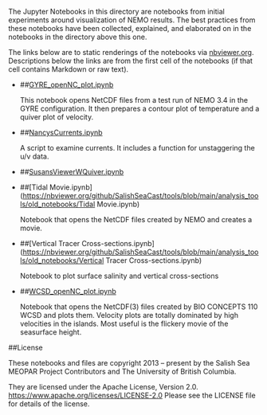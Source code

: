 The Jupyter Notebooks in this directory are notebooks from
initial experiments around visualization of NEMO results.
The best practices from these notebooks have been collected,
explained,
and elaborated on in the notebooks in the directory above this one.

The links below are to static renderings of the notebooks via
[nbviewer.org](https://nbviewer.org/).
Descriptions below the links are from the first cell of the notebooks
(if that cell contains Markdown or raw text).

* ##[GYRE_openNC_plot.ipynb](https://nbviewer.org/github/SalishSeaCast/tools/blob/main/analysis_tools/old_notebooks/GYRE_openNC_plot.ipynb)

    This notebook opens NetCDF files from a test run of NEMO 3.4 in the GYRE configuration.  It then prepares a contour plot of temperature and a quiver plot of velocity.

* ##[NancysCurrents.ipynb](https://nbviewer.org/github/SalishSeaCast/tools/blob/main/analysis_tools/old_notebooks/NancysCurrents.ipynb)

    A script to examine currents. It includes a function for unstaggering the u/v data.

* ##[SusansViewerWQuiver.ipynb](https://nbviewer.org/github/SalishSeaCast/tools/blob/main/analysis_tools/old_notebooks/SusansViewerWQuiver.ipynb)

* ##[Tidal Movie.ipynb](https://nbviewer.org/github/SalishSeaCast/tools/blob/main/analysis_tools/old_notebooks/Tidal Movie.ipynb)

    Notebook that opens the NetCDF files created by NEMO and creates a movie.


* ##[Vertical Tracer Cross-sections.ipynb](https://nbviewer.org/github/SalishSeaCast/tools/blob/main/analysis_tools/old_notebooks/Vertical Tracer Cross-sections.ipynb)

    Notebook to plot surface salinity and vertical cross-sections

* ##[WCSD_openNC_plot.ipynb](https://nbviewer.org/github/SalishSeaCast/tools/blob/main/analysis_tools/old_notebooks/WCSD_openNC_plot.ipynb)

    Notebook that opens the NetCDF(3) files created by BIO CONCEPTS 110 WCSD and plots them.
    Velocity plots are totally dominated by high velocities in the islands. Most useful is the flickery movie of the seasurface height.


##License

These notebooks and files are copyright 2013 – present
by the Salish Sea MEOPAR Project Contributors
and The University of British Columbia.

They are licensed under the Apache License, Version 2.0.
https://www.apache.org/licenses/LICENSE-2.0
Please see the LICENSE file for details of the license.
